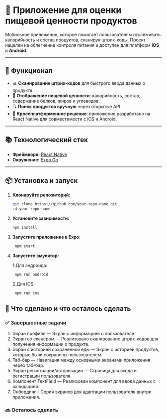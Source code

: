 # 📱 Приложение для оценки пищевой ценности продуктов

Мобильное приложение, которое помогает пользователям отслеживать калорийность и состав продуктов, сканируя штрих-коды. Проект нацелен на облегчение контроля питания и доступен для платформ **iOS** и **Android**.

---

## 🚀 Функционал

- 📊 **Сканирование штрих-кодов** для быстрого ввода данных о продукте.
- 🍎 **Отображение пищевой ценности**: калорийность, состав, содержание белков, жиров и углеводов.
- 🔍 **Поиск продуктов вручную** через открытые API.
- 🎯 **Кроссплатформенное решение**: приложение разработано на React Native для совместимости с iOS и Android.

---

## 📚 Технологический стек

- **Фреймворк:** [React Native](https://reactnative.dev/)
- **Окружение:** [Expo Go](https://expo.dev/go)

---

## 📦 Установка и запуск

1. **Клонируйте репозиторий:**

   ```bash
   git clone https://github.com/your-repo-name.git
   cd your-repo-name
   ```

2. **Установите зависимости:**

   ```bash
   npm install
   ```

3. **Запустите приложение в Expo:**

   ```bash
    npm start
   ```

4. **Запустите эмулятор:**

   1.Для андроида:

   ```bash
    npm run android
   ```

   2.Для iOS:

   ```bash
    npm run ios
   ```

## 📝 Что сделано и что осталось сделать

### ✅ Завершенные задачи

1. Экран профиля — Экран с информацией о пользователе.
2. Экран со сканером — Реализовано сканирование штрих-кодов для получения информации о продукте.
3. Экран с историей сохраненной еды — Экран с историей продуктов, которые были сохранены пользователем.
4. Таб-бар — Навигация между основными экранами приложения через таб-бар.
5. Экран регистрации/авторизации — Страница для входа и регистрации пользователя.
6. Компонент TextField — Реализован компонент для ввода данных с валидацией.
7. Онбординг - Серия экранов для адаптации пользователя внутри приложения.

### 🔜 Осталось сделать
